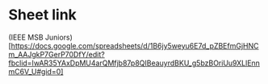 # Sheet link
(IEEE MSB Juniors)[https://docs.google.com/spreadsheets/d/1B6jy5weyu6E7d_pZBEfmGjHNCm_AAJgkP7GerP70DfY/edit?fbclid=IwAR35YAxDpMU4arQMfjb87p8QIBeauyrdBKU_g5bzBOriUu9XLlEnnmC6V_U#gid=0]
